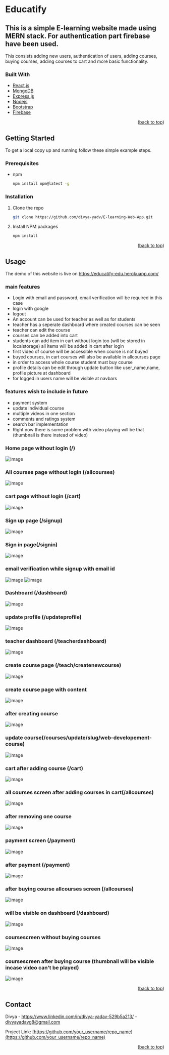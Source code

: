 <div id="top"></div>

# Educatify

## This is a simple E-learning website made using MERN stack. For authentication part firebase have been used.

This consists adding new users, authentication of users, adding courses, buying courses, adding courses to cart and more basic functionality.

### Built With

- [React.js](https://reactjs.org/)
- [MongoDB](https://www.mongodb.com/)
- [Express.js](https://expressjs.com/)
- [Nodejs](https://nodejs.org/en/)
- [Bootstrap](https://getbootstrap.com)
- [Firebase](https://firebase.google.com/)

<p align="right">(<a href="#top">back to top</a>)</p>

<!-- GETTING STARTED -->

## Getting Started

To get a local copy up and running follow these simple example steps.

### Prerequisites

- npm
  ```sh
  npm install npm@latest -g
  ```

### Installation

1. Clone the repo
   ```sh
   git clone https://github.com/divya-yadv/E-learning-Web-App.git
   ```
2. Install NPM packages
   ```sh
   npm install
   ```

<p align="right">(<a href="#top">back to top</a>)</p>

<!-- USAGE EXAMPLES -->

## Usage

The demo of this website is live on https://educatify-edu.herokuapp.com/

### main features

- Login with email and password, email verification will be required in this case
- login with google
- logout
- An account can be used for teacher as well as for students
- teacher has a seperate dashboard where created courses can be seen
- teacher can edit the course
- courses can be added into cart
- students can add item in cart without login too (will be stored in localstorage) all items will be added in cart after login
- first video of course will be accessible when course is not buyed
- buyed courses, in cart courses will also be available in allcourses page
- in order to access whole course student must buy course
- profile details can be edit through update button like user_name,name, profile picture at dashboard
- for logged in users name will be visible at navbars

### features wish to include in future

- payment system
- update individual course
- multiple videos in one section
- comments and ratings system
- search bar implementation
- Right now there is some problem with video playing will be that (thumbnail is there instead of video)

### Home page without login (/)

![image](https://user-images.githubusercontent.com/90103759/174440209-9e305fae-954b-482c-809c-a02e74ba6511.png)

### All courses page without login (/allcourses)

![image](https://user-images.githubusercontent.com/90103759/174440274-de5f909d-3c8a-4074-8af7-e2679ea1687f.png)

### cart page without login (/cart)

![image](https://user-images.githubusercontent.com/90103759/174440296-70a3ce33-8e62-4e80-926d-f61a322f657a.png)

### Sign up page (/signup)

![image](https://user-images.githubusercontent.com/90103759/174440341-010010a6-e084-4ad0-927b-9a7aac428ce9.png)

### Sign in page(/signin)

![image](https://user-images.githubusercontent.com/90103759/174440829-f033a9df-4d5b-4c8b-9e86-5abf5e74e179.png)

### email verification while signup with email id

![image](https://user-images.githubusercontent.com/90103759/174441354-81379844-a814-4a1b-a908-8b7cb6883b17.png)
![image](https://user-images.githubusercontent.com/90103759/174441446-df81c1fa-a254-4e11-a56f-173a6a6202de.png)

### Dashboard (/dashboard)

![image](https://user-images.githubusercontent.com/90103759/174441488-bf73eaa2-449b-44bd-aa15-1dc20725e270.png)

### update profile (/updateprofile)

![image](https://user-images.githubusercontent.com/90103759/174441520-873344b6-932b-4d34-8ab9-52b83178dbe7.png)

### teacher dashboard (/teacherdashboard)

![image](https://user-images.githubusercontent.com/90103759/174441558-056009a2-562b-4a44-867e-03e113d0da38.png)

### create course page (/teach/createnewcourse)

![image](https://user-images.githubusercontent.com/90103759/174441608-a7c358b4-9dbd-435c-bad1-dae179130391.png)

### create course page with content

![image](https://user-images.githubusercontent.com/90103759/174441799-cc7ae2dc-13c2-4b57-9b5d-9dac09dcc839.png)

### after creating course

![image](https://user-images.githubusercontent.com/90103759/174442756-f5b8021f-257b-4147-99fd-729e6297f811.png)

### update course(/courses/update/slug/web-developement-course)

![image](https://user-images.githubusercontent.com/90103759/174442800-138e7979-a585-454d-a050-ae54d332de2b.png)

### cart after adding course (/cart)

![image](https://user-images.githubusercontent.com/90103759/174442838-c29852cb-27de-48e9-966e-10187605878a.png)

### all courses screen after adding courses in cart(/allcourses)

![image](https://user-images.githubusercontent.com/90103759/174442868-39e572e7-9f4b-4523-b5f5-7085a0ab4e3a.png)

### after removing one course

![image](https://user-images.githubusercontent.com/90103759/174442894-f4ba460d-c2fc-4e2a-9d82-bf07ff56596e.png)

### payment screen (/payment)

![image](https://user-images.githubusercontent.com/90103759/174442914-a9db1fd9-6cd8-4f62-ba16-b895abc623eb.png)

### after payment (/payment)

![image](https://user-images.githubusercontent.com/90103759/174442942-a6ae58c9-8ce8-4b87-8642-3b6956b0704a.png)

### after buying course allcourses screen (/allcourses)

![image](https://user-images.githubusercontent.com/90103759/174442967-793f8d92-c454-4cab-bb3e-4d69fc898e00.png)

### will be visible on dashboard (/dashboard)

![image](https://user-images.githubusercontent.com/90103759/174442990-5fc4cf35-a51c-4d69-b195-4f3277c6dc44.png)

### coursescreen without buying courses

![image](https://user-images.githubusercontent.com/90103759/174443088-699eea82-d9ba-43f5-8e4b-61097d91a372.png)

### coursescreen after buying course (thumbnail will be visible incase video can't be played)

![image](https://user-images.githubusercontent.com/90103759/174443053-a6d2fd8a-2fb6-43da-aae1-6fa38e4fca15.png)

<p align="right">(<a href="#top">back to top</a>)</p>

<!-- CONTACT -->

## Contact

Divya - https://www.linkedin.com/in/divya-yadav-529b5a213/ - divyayadavg8@gmail.com

Project Link: [https://github.com/your_username/repo_name](https://github.com/your_username/repo_name)

<p align="right">(<a href="#top">back to top</a>)</p>
